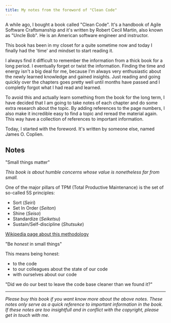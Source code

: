 ```yaml
---
title: My notes from the foreword of "Clean Code"
---
```


A while ago, I bought a book called "Clean Code". It's a handbook of Agile Software Craftsmanship and it's written by Robert Cecil Martin, also known as "Uncle Bob". He is an American software engineer and instructor.

This book has been in my closet for a quite sometime now and today I finally had the 'time' and mindset to start reading it.

I always find it difficult to remember the information from a thick book for a long period. I eventually forget or twist the information.  Finding the time and energy isn't a big deal for me, because I'm always very enthusiastic about the newly learned knowledge and gained insights. Just reading and going quickly over the chapters goes pretty well until months have passed and I completly forgot what I had read and learned.

To avoid this and actually learn something from the book for the long term, I have decided that I am going to take notes of each chapter and do some extra research about the topic. By adding references to the page numbers, I also make it incredible easy to find a topic and reread the material again. This way have a collection of references to important information.

Today, I started with the foreword. It's written by someone else, named James O. Coplien.

## Notes

"Small things matter"

_This book is about humble concerns whose value is nonetheless far from small._

One of the major pillars of TPM (Total Productive Maintenance) is the set of so-called 5S principles:

* Sort (_Seiri_)
* Set In Order (_Seiton_)
* Shine (_Seiso_)
* Standardize (_Seiketsu_)
* Sustain/Self-discipline (_Shutsuke_)

[Wikipedia page about this methodology](https://en.wikipedia.org/wiki/5S_(methodology))

"Be _honest_ in small things"

This means being honest:

* to the code
* to our colleagues about the state of our code
* with ourselves about our code

"Did we do our best to leave the code base cleaner than we found it?"

---

_Please buy this book if you want know more about the above notes. These notes only serve as a quick reference to important information in the book. If these notes are too insightfull and in conflict with the copyright, please get in touch with me._
